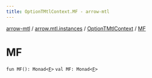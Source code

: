 ```yaml
---
title: OptionTMtlContext.MF - arrow-mtl
---
```


[arrow-mtl](../../index.html) / [arrow.mtl.instances](../index.html) / [OptionTMtlContext](index.html) / [MF](./-m-f.html)

# MF

`fun MF(): Monad<`[`F`](index.html#F)`>`
`val MF: Monad<`[`F`](index.html#F)`>`